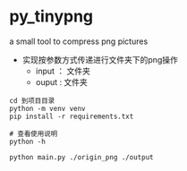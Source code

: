 # py_tinypng
a small tool to compress png pictures

- 实现按参数方式传递进行文件夹下的png操作
    - input ： 文件夹
    - ouput :  文件夹

```
cd 到项目目录
python -m venv venv
pip install -r requirements.txt

# 查看使用说明
python -h

python main.py ./origin_png ./output
```